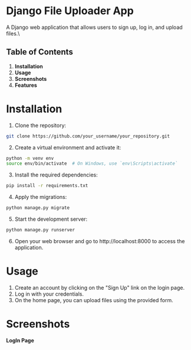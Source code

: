 # Django File Uploader App

A Django web application that allows users to sign up, log in, and upload files.\

## Table of Contents
1. **Installation**
2. **Usage**
3. **Screenshots**
4. **Features**

# Installation <a name="installation"></a>

1. Clone the repository:
```bash 
git clone https://github.com/your_username/your_repository.git
```
2. Create a virtual environment and activate it:

```bash 
python -m venv env
source env/bin/activate  # On Windows, use `env\Scripts\activate`
```

3. Install the required dependencies:

```bash 
pip install -r requirements.txt
```

4. Apply the migrations:

```bash 
python manage.py migrate
```
5. Start the development server:
   
```bash 
python manage.py runserver
```

6. Open your web browser and go to http://localhost:8000 to access the application.

# Usage <a name="usage"></a>

1. Create an account by clicking on the "Sign Up" link on the login page.
2. Log in with your credentials.
3. On the home page, you can upload files using the provided form.


# Screenshots <a name="screenshots"></a>
**LogIn Page**
